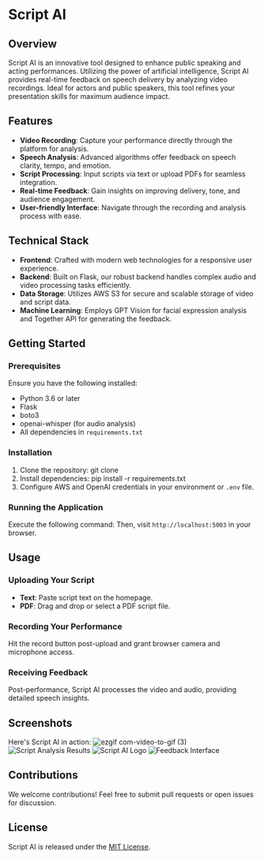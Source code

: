 # Script AI

## Overview
Script AI is an innovative tool designed to enhance public speaking and acting performances. Utilizing the power of artificial intelligence, Script AI provides real-time feedback on speech delivery by analyzing video recordings. Ideal for actors and public speakers, this tool refines your presentation skills for maximum audience impact.

## Features

- **Video Recording**: Capture your performance directly through the platform for analysis.
- **Speech Analysis**: Advanced algorithms offer feedback on speech clarity, tempo, and emotion.
- **Script Processing**: Input scripts via text or upload PDFs for seamless integration.
- **Real-time Feedback**: Gain insights on improving delivery, tone, and audience engagement.
- **User-friendly Interface**: Navigate through the recording and analysis process with ease.

## Technical Stack
- **Frontend**: Crafted with modern web technologies for a responsive user experience.
- **Backend**: Built on Flask, our robust backend handles complex audio and video processing tasks efficiently.
- **Data Storage**: Utilizes AWS S3 for secure and scalable storage of video and script data.
- **Machine Learning**: Employs GPT Vision for facial expression analysis and Together API for generating the feedback.

## Getting Started

### Prerequisites

Ensure you have the following installed:
- Python 3.6 or later
- Flask
- boto3
- openai-whisper (for audio analysis)
- All dependencies in `requirements.txt`

### Installation

1. Clone the repository:
     git clone <repository-url>
2. Install dependencies:
     pip install -r requirements.txt
3. Configure AWS and OpenAI credentials in your environment or `.env` file.

### Running the Application

Execute the following command:
Then, visit `http://localhost:5003` in your browser.

## Usage

### Uploading Your Script

- **Text**: Paste script text on the homepage.
- **PDF**: Drag and drop or select a PDF script file.

### Recording Your Performance

Hit the record button post-upload and grant browser camera and microphone access.

### Receiving Feedback

Post-performance, Script AI processes the video and audio, providing detailed speech insights.

## Screenshots

Here's Script AI in action:
![ezgif com-video-to-gif (3)](https://github.com/AmirFone/Hack_lama/assets/93888864/1218e171-2cf1-4cb7-990f-84cb3d498773)
![Script Analysis Results](https://github.com/AmirFone/Hack_lama/assets/93888864/79ed6ebb-234f-4f10-94b3-80a6e91aeb2b.png)
![Script AI Logo](https://github.com/AmirFone/Hack_lama/assets/93888864/71a3cd9c-6aa9-4d66-8a93-74e345f4acea.png)
![Feedback Interface](https://github.com/AmirFone/Hack_lama/assets/93888864/452afa9d-f53f-4b1d-83b9-945351f22fa5.png)

## Contributions

We welcome contributions! Feel free to submit pull requests or open issues for discussion.

## License

Script AI is released under the [MIT License](LICENSE).

